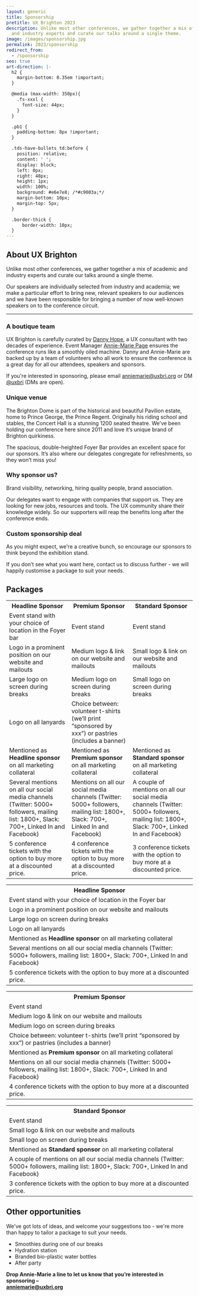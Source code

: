 ```yaml
---
layout: generic
title: Sponsorship
pretitle: UX Brighton 2023
description: Unlike most other conferences, we gather together a mix of academic
  and industry experts and curate our talks around a single theme.
image: /images/sponsorship.jpg
permalink: 2023/sponsorship
redirect_from:
  - /sponsorship
seo: true
art-direction: |-
  h2 {
    margin-bottom: 0.35em !important;
  }

  @media (max-width: 350px){
    .fs-xxxl {
      font-size: 44px;
    }
  }

  .pb1 {
    padding-bottom: 8px !important;
  }

  .tds-have-bullets td:before {
    position: relative;
    content: ' ';
    display: block;
    left: 0px;
    right: 48px;
    height: 1px;
    width: 100%;
    background: #e6e7e8; /*#c9003a;*/
    margin-bottom: 10px;
    margin-top: 5px;
  }

  .border-thick {
      border-width: 10px;
  }
---
```

## About UX Brighton

<p class="standfirst">Unlike most other conferences, we gather together a mix of academic and industry experts and curate our talks around a single theme.</p>

Our speakers are individually selected from industry and academia; we make a particular effort to bring new, relevant speakers to our audiences and we have been responsible for bringing a number of now well-known speakers on to the conference circuit.

- - -

<div class="row">
  <div class="u1of2-over-m left-over-m gutter-right">
    <h3 id="a-boutique-team">A boutique team</h3>
    <p>UX Brighton is carefully curated by <a href="https://www.linkedin.com/in/dannyhope/">Danny Hope</a>, a UX consultant with two decades of experience. Event Manager <a href="https://www.linkedin.com/in/a-mpage/">Annie-Marie Page</a> ensures the conference runs like a smoothly oiled machine. Danny and Annie-Marie are backed up by a team of volunteers who all work to ensure the conference is a great day for all our attendees, speakers and sponsors.</p>
    <p>If you're interested in sponsoring, please email <a href="mailto:anniemarie@uxbri.org" class=" bold">anniemarie@uxbri.org</a> or DM <a href="https://twitter.com/direct_messages/create/uxbri" class=" bold">@uxbri</a> (DMs are open).</p>
    <h3 id="unique-venue">Unique venue</h3>
    <p>The Brighton Dome is part of the historical and beautiful Pavilion estate, home to Prince George, the Prince Regent. Originally his riding school and stables, the Concert Hall is a stunning 1200 seated theatre. We’ve been holding our conference here since 2011 and love it’s unique brand of Brighton quirkiness.</p>
    <p>The spacious, double-heighted Foyer Bar provides an excellent space for our sponsors. It’s also where our delegates congregate for refreshments, so they won’t miss you!</p>
  </div>
  <div class="u1of2-over-m left-over-m gutter-left">
    <h3 id="why-sponsor-us-">Why sponsor us?</h3>
    <p>Brand visibility, networking, hiring quality people, brand association.</p>
    <p>Our delegates want to engage with companies that support us. They are looking for new jobs, resources and tools. The UX community share their knowledge widely. So our supporters will reap the benefits long after the conference ends.</p>
    <h3 id="custom-sponsorship-deal">Custom sponsorship deal</h3>
    <p>As you might expect, we're a creative bunch, so encourage our sponsors to think beyond the exhibition stand.</p>
    <p>If you don’t see what you want here, contact us to discuss further - we will happily customise a package to suit your needs.</p>
  </div>
</div>

## Packages

<!-- Large screen content... -->

<table class="table--transparent hidden-under-m">
  <tbody>
    <tr class="fs-h3 bolder">
      <th class="pb1">
        <div class="border-top -border-bottom pt2 border-red border-thick">Headline Sponsor</div>
      </th>
      <th class="pb1">
        <div class="border-top -border-bottom pt2 border-green  border-thick">Premium Sponsor</div>
      </th>
      <th class="pb1">
        <div class="border-top -border-bottom pt2 border-blue  border-thick">Standard Sponsor</div>
      </th>
    </tr>
    <tr class="tds-have-bullets">
      <td>Event stand with your choice of location in the Foyer bar</td>
      <td>Event stand</td>
      <td>Event stand</td>
    </tr>
    <tr class="tds-have-bullets">
      <td>Logo in a prominent position on our website and mailouts</td>
      <td>Medium logo &amp; link on our website and mailouts</td>
      <td>Small logo &amp; link on our website and mailouts</td>
    </tr>
    <tr class="tds-have-bullets">
      <td>Large logo on screen during breaks</td>
      <td>Medium logo on screen during breaks</td>
      <td>Small logo on screen during breaks</td>
    </tr>
    <tr class="tds-have-bullets">
      <td>Logo on all lanyards</td>
      <td class="this-one-doesnt-though">Choice between: volunteer t-shirts (we’ll print “sponsored by xxx”) or pastries (includes a banner)</td>
      <td class="this-one-doesnt-though">&nbsp;</td>
    </tr>
    <tr class="tds-have-bullets">
      <td>Mentioned as <strong>Headline sponsor</strong> on all marketing collateral</td>
      <td>Mentioned as <strong>Premium sponsor</strong> on all marketing collateral</td>
      <td>Mentioned as <strong>Standard sponsor</strong> on all marketing collateral</td>
    </tr>
    <tr class="tds-have-bullets">
      <td>Several mentions on all our social media channels (Twitter: 5000+ followers, mailing list: 1800+, Slack: 700+, Linked In and Facebook)</td>
      <td>Mentions on all our social media channels (Twitter: 5000+ followers, mailing list: 1800+, Slack: 700+, Linked In and Facebook)</td>
      <td>A couple of mentions on all our social media channels (Twitter: 5000+ followers, mailing list: 1800+, Slack: 700+, Linked In and Facebook)</td>
    </tr>
    <tr class="tds-have-bullets">
      <td>5 conference tickets with the option to buy more at a discounted price.</td>
      <td>4 conference tickets with the option to buy more at a discounted price.</td>
      <td>3 conference tickets with the option to buy more at a discounted price.</td>
    </tr>
  </tbody>
</table>

<!-- Small screen content... -->

<div class="hidden-over-m">

  <table class="table--transparent mb5">
    <tbody>
      <tr class="fs-h3 bolder">
        <th><div class="border-top -border-bottom pt2 border-red border-thick">Headline Sponsor</div></th>
      </tr>
      <tr class="tds-have-bullets">
        <td>Event stand with your choice of location in the Foyer bar</td>
      </tr>
      <tr class="tds-have-bullets">
        <td>Logo in a prominent position on our website and mailouts</td>
      </tr>
      <tr class="tds-have-bullets">
        <td>Large logo on screen during breaks</td>
      </tr>
      <tr class="tds-have-bullets">
        <td>Logo on all lanyards</td>
      </tr>
      <tr class="tds-have-bullets">
        <td>Mentioned as <strong>Headline sponsor</strong> on all marketing collateral</td>
      </tr>
      <tr class="tds-have-bullets">
        <td>Several mentions on all our social media channels (Twitter: 5000+ followers, mailing list: 1800+, Slack: 700+, Linked In and Facebook)</td>
      </tr>
      <tr class="tds-have-bullets">
        <td>5 conference tickets with the option to buy more at a discounted price.</td>
      </tr>
    </tbody>
  </table>

  <table class="table--transparent mb5">
    <tbody>
      <tr class="fs-h3 bolder">
        <th><div class="border-top -border-bottom pt2 border-green border-thick">Premium Sponsor</div></th>
      </tr>
      <tr class="tds-have-bullets">
        <td>Event stand</td>
      </tr>
      <tr class="tds-have-bullets">
        <td>Medium logo &amp; link on our website and mailouts</td>
      </tr>
      <tr class="tds-have-bullets">
        <td>Medium logo on screen during breaks</td>
      </tr>
      <tr class="tds-have-bullets">
        <td>Choice between: volunteer t-shirts (we’ll print “sponsored by xxx”) or pastries (includes a banner)</td>
      </tr>
      <tr class="tds-have-bullets">
        <td>Mentioned as <strong>Premium sponsor</strong> on all marketing collateral</td>
      </tr>
      <tr class="tds-have-bullets">
        <td>Mentions on all our social media channels (Twitter: 5000+ followers, mailing list: 1800+, Slack: 700+, Linked In and Facebook)</td>
      </tr>
      <tr class="tds-have-bullets">
        <td>4 conference tickets with the option to buy more at a discounted price.</td>
      </tr>
    </tbody>
  </table>

  <table class="table--transparent mb5 ">
    <tbody>
      <tr class="fs-h3 bolder">
        <th><div class="border-top -border-bottom pt2 border-blue border-thick">Standard Sponsor</div></th>
      </tr>
      <tr class="tds-have-bullets">
        <td>Event stand</td>
      </tr>
      <tr class="tds-have-bullets">
        <td>Small logo &amp; link on our website and mailouts</td>
      </tr>
      <tr class="tds-have-bullets">
        <td>Small logo on screen during breaks</td>
      </tr>
      <tr class="tds-have-bullets">
        <td>Mentioned as <strong>Standard sponsor</strong> on all marketing collateral</td>
      </tr>
      <tr class="tds-have-bullets">
        <td>A couple of mentions on all our social media channels (Twitter: 5000+ followers, mailing list: 1800+, Slack: 700+, Linked In and Facebook)</td>
      </tr>
      <tr class="tds-have-bullets">
        <td>3 conference tickets with the option to buy more at a discounted price.</td>
      </tr>
    </tbody>
  </table>

</div>

<div class="row">
  <h2 class="mt4 mb2" id="other-opportunities">Other opportunities</h2>
  <p>We've got lots of ideas, and welcome your suggestions too - we're more than happy to tailor a package to suit your needs.</p>
  <ul>
    <li>Smoothies during one of our breaks</li>
    <li>Hydration station</li>
    <li>Branded bio-plastic water bottles</li>
    <li>After party</li>
  </ul>
  <p class="pt4 pb2">
    <strong>
      Drop Annie-Marie a line to let us know that you’re interested in sponsoring – <br>
      <a href="mailto:anniemarie@uxbri.org" class=" bold">anniemarie@uxbri.org</a>
    </strong>
  </p>
</div>